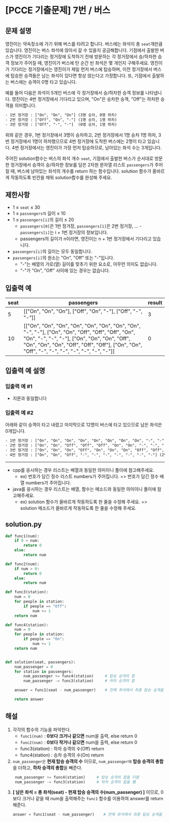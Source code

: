 # [PCCE 기출문제] 7번 / 버스
## 문제 설명
영진이는 약속장소에 가기 위해 버스를 타려고 합니다. 버스에는 좌석이 총 `seat`개만큼 있습니다. 영진이는 버스 좌석에 앉아서 갈 수 있을지 궁금해합니다. 기점에서 출발한 버스가 영진이가 기다리는 정거장에 도착하기 전에 방문하는 각 정거장에서 승/하차한 승객 정보가 주어질 때, 영진이가 버스에 탄 순간 빈 좌석은 몇 개인지 구해주세요. 영진이가 기다리는 정거장에서는 영진이가 제일 먼저 버스에 탑승하며, 이전 정거장에서 버스에 탑승한 승객들은 남는 좌석이 있다면 항상 앉는다고 가정합니다. 또, 기점에서 출발하는 버스에는 승객이 0명 타고 있습니다.

예를 들어 다음은 좌석이 5개인 버스에 각 정거장에서 승/하차한 승객 정보를 나타냅니다. 영진이는 4번 정거장에서 기다리고 있으며, "On"은 승차한 승객, "Off"는 하차한 승객을 의미합니다.

```txt
- 1번 정거장 : ["On", "On", "On"] (3명 승차, 0명 하차)
- 2번 정거장 : ["Off", "On", "-"] (1명 승차, 1명 하차)
- 3번 정거장 : ["Off", "-", "-"]  (0명 승차, 1명 하차)
```

위와 같은 경우, 1번 정거장에서 3명이 승차하고, 2번 정거장에서 1명 승차 1명 하차, 3번 정거장에서 1명이 하차했으므로 4번 정거장에 도착한 버스에는 2명이 타고 있습니다. 4번 정거장에서는 영진이가 가장 먼저 탑승하므로, 남아있는 좌석 수는 3개입니다.

주어진 solution함수는 버스의 좌석 개수 `seat`, 기점에서 출발한 버스가 순서대로 방문한 정거장에서 승객이 승/하차한 정보를 담은 2차원 문자열 리스트 `passengers`가 주어질 때, 버스에 남아있는 좌석의 개수를 return 하는 함수입니다. solution 함수가 올바르게 작동하도록 빈칸을 채워 solution함수를 완성해 주세요.

## 제한사항
- 1 ≤ `seat` ≤ 30
- 1 ≤ `passengers의` 길이 ≤ 10
- 1 ≤ `passengers[i]`의 길이 ≤ 20
    - `passengers[0]`은 1번 정거장, `passengers[1]`은 2번 정거장, … - `passengers[i]`는 i + 1번 정거장의 정보입니다.
    - passengers의 길이가 n이라면, 영진이는 n + 1번 정거장에서 기다리고 있습니다.
- `passengers[i]`의 길이는 모두 동일합니다.
- `passengers[i]`의 원소는 "On", "Off" 또는 "-"입니다.
    - "-"는 배열의 가로(열) 길이를 맞추기 위한 요소로, 아무런 의미도 없습니다.
    - "-"가 "On", "Off" 사이에 있는 경우는 없습니다.

## 입출력 예
|seat	|passengers|	result|
|---|---|---|
5|	[["On", "On", "On"], ["Off", "On", "-"], ["Off", "-", "-"]]|	3|
10|	[["On", "On", "On", "On", "On", "On", "On", "On", "-", "-"], ["On", "On", "Off", "Off", "Off", "On", "On", "-", "-", "-"], ["On", "On", "On", "Off", "On", "On", "On", "Off", "Off", "Off"], ["On", "On", "Off", "-", "-", "-", "-", "-", "-", "-"]]|	0|

## 입출력 예 설명
### 입출력 예 #1
- 지문과 동일합니다

### 입출력 예 #2
아래와 같이 승객이 타고 내렸고 마지막으로 12명이 버스에 타고 있으므로 남은 좌석은 0개입니다.

```txt
- 1번 정거장 : ["On", "On", "On", "On", "On", "On", "On", "On", "-", "-"] (8명 승차, 0명 하차)
- 2번 정거장 : ["On", "On", "Off", "Off", "Off", "On", "On", "-", "-", "-"] (4명 승차, 3명 하차)
- 3번 정거장 : ["On", "On", "On", "Off", "On", "On", "On", "Off", "Off", "Off"] (6명 승차, 4명 하차)
- 4번 정거장 : ["On", "On", "Off", "-", "-", "-", "-", "-", "-", "-"] (2명 승차, 1명 하차)
```

---
- cpp를 응시하는 경우 리스트는 배열과 동일한 의미이니 풀이에 참고해주세요.
    - ex) 번호가 담긴 정수 리스트 numbers가 주어집니다. => 번호가 담긴 정수 배열 numbers가 주어집니다.
- java를 응시하는 경우 리스트는 배열, 함수는 메소드와 동일한 의미이니 풀이에 참고해주세요.
    - ex) solution 함수가 올바르게 작동하도록 한 줄을 수정해 주세요. => solution 메소드가 올바르게 작동하도록 한 줄을 수정해 주세요.

## solution.py
```python
def func1(num):
    if 0 > num:
        return 0
    else:
        return num

def func2(num):
    if num > 0:
        return 0
    else:
        return num

def func3(station):
    num = 0
    for people in station:
        if people == "Off":
            num += 1
    return num

def func4(station):
    num = 0
    for people in station:
        if people == "On":
            num += 1
    return num


def solution(seat, passengers):
    num_passenger = 0
    for station in passengers:
        num_passenger += func4(station)     # 탑승 승객의 합
        num_passenger -= func3(station)     # 하차 승객의 합

    answer = func1(seat - num_passenger)    # 전체 좌석에서 최종 탑승 승객을 뺌

    return answer
```

## 해설
1. 각각의 함수의 기능을 파악한다.
   - `func1(num)` : **0보다 크거나 같으면** num을 출력, else return 0
   - `func2(num)` : **0보다 작거나 같으면** num을 출력, else return 0
   - func3(station) : 하차 승객의 수(Off) return
   - func4(station) : 승차 승객의 수(On) return 
2. `num_passenger은` **현재 탑승 승객의 수** 이므로, `num_passenger에` **탑승 승객의 총합**을 더하고, **하차 승객의 총합**을 빼준다.
   ```python
    num_passenger += func4(station)     # 탑승 승객의 합을 더함
    num_passenger -= func3(station)     # 하차 승객의 합을 뺌
   ```
3. **[ 남은 좌석 = 총 좌석(seat) - 현재 탑승 승객의 수(num_passenger) ]** 이므로, 0보다 크거나 같을 때 num을 출력해주는 `func1` 함수를 이용하여 answer를 return해준다.
   ```python
   answer = func1(seat - num_passenger)    # 전체 좌석에서 최종 탑승 승객을 뺌
   ```
